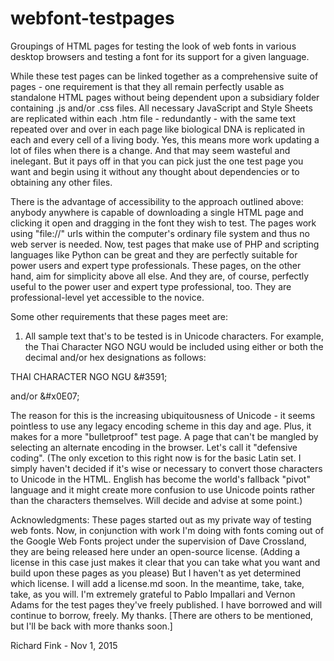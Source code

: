 # webfont-testpages
Groupings of HTML pages for testing the look of web fonts in various desktop browsers and testing a font for its support for a given language.

<!-- What's Hard Is Simple -->
While these test pages can be linked together as a comprehensive suite of pages - one requirement is that they all remain perfectly usable as standalone HTML pages without being dependent upon a subsidiary folder containing .js and/or .css files.
All necessary JavaScript and Style Sheets are replicated within each .htm file - redundantly - with the same text repeated over and over in each page like biological DNA is replicated in each and every cell of a living body.
Yes, this means more work updating a lot of files when there is a change. And that may seem wasteful and inelegant. But it pays off in that you can pick just the one test page you want and begin using it without any thought about dependencies or to obtaining any other files.

<!-- Anyone Can Whistle -->
There is the advantage of accessibility to the approach outlined above: anybody anywhere is capable of downloading a single HTML page and clicking it open and dragging in the font they wish to test. The pages work using "file://" urls within the computer's ordinary file system and thus no web server is needed. Now, test pages that make use of PHP and scripting languages like Python can be great and they are perfectly suitable for power users and expert type professionals. These pages, on the other hand, aim for simplicity above all else. And they are, of course, perfectly useful to the power user and expert type professional, too. They are professional-level yet accessible to the novice.

Some other requirements that these pages meet are:

1) All sample text that's to be tested is in Unicode characters. 
For example, the Thai Character NGO NGU would be included using either or both the decimal and/or hex designations as follows:

THAI CHARACTER NGO NGU
&amp;#3591; 
<!-- &#3591; -->
and/or
&amp;#x0E07;
<!-- &#x0E07; -->

The reason for this is the increasing ubiquitousness of Unicode - it seems pointless to use any legacy encoding scheme in this day and age. Plus, it makes for a more "bulletproof" test page. A page that can't be mangled by selecting an alternate encoding in the browser. Let's call it "defensive coding". 
(The only excetion to this right now is for the basic Latin set. I simply haven't decided if it's wise or necessary to convert those characters to Unicode in the HTML. English has become the world's fallback "pivot" language and it might create more confusion to use Unicode points rather than the characters themselves. Will decide and advise at some point.)


Acknowledgments:
These pages started out as my private way of testing web fonts. Now, in conjunction with work I'm doing with fonts coming out of the Google Web Fonts project under the supervision of Dave Crossland, they are being released here under an open-source license. (Adding a license in this case just makes it clear that you can take what you want and build upon these pages as you please) But I haven't as yet determined which license. I will add a license.md soon. In the meantime, take, take, take, as you will.
I'm extremely grateful to Pablo Impallari and Vernon Adams for the test pages they've freely published. I have borrowed and will continue to borrow, freely. My thanks.
[There are others to be mentioned, but I'll be back with more thanks soon.] 

Richard Fink - Nov 1, 2015

